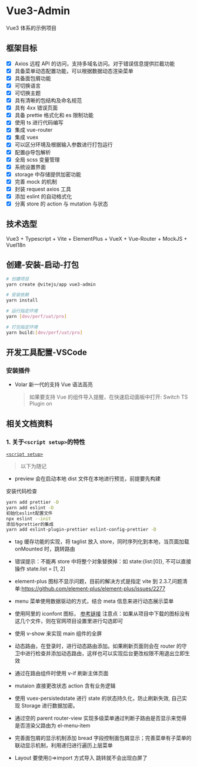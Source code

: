 # Vue3-Admin

Vue3 体系的示例项目

## 框架目标

- [x] Axios 远程 API 的访问，支持多域名访问。对于错误信息提供拦截功能
- [x] 具备菜单动态配置功能，可以根据数据动态渲染菜单
- [x] 具备面包屑功能
- [x] 可切换语言
- [x] 可切换主题
- [x] 具有清晰的包结构及命名规范
- [x] 具有 4xx 错误页面
- [x] 具备 prettie 格式化和 es 限制功能
- [x] 使用 ts 进行代码编写
- [x] 集成 vue-router
- [x] 集成 vuex
- [x] 可以区分环境及根据输入参数进行打包运行
- [x] 配置@导包解析
- [x] 全局 scss 变量管理
- [x] 系统设置界面
- [x] storage 中存储提供加密功能
- [x] 完善 mock 的机制
- [x] 封装 request axios 工具
- [x] 添加 eslint 的自动格式化
- [x] 分离 store 的 action 与 mutation 与状态

## 技术选型

Vue3 + Typescript + Vite + ElementPlus + VueX + Vue-Router + MockJS + VueI18n

## 创建-安装-启动-打包

```bash
# 创建项目
yarn create @vitejs/app vue3-admin

# 安装依赖
yarn install

# 运行指定环境
yarn [dev/perf/uat/pro]

# 打包指定环境
yarn build:[dev/perf/uat/pro]
```

## 开发工具配置-VSCode

### 安装插件

- Volar 新一代的支持 Vue 语法高亮

  > 如果要支持 Vue 的组件导入提醒，在快速启动面板中打开: Switch TS Plugin on

## 相关文档资料

### 1. 关于`<script setup>`的特性

[`<script setup>`](https://github.com/vuejs/rfcs/pull/227)

> 以下为随记

- preview 会在启动本地 dist 文件在本地进行预览，前提要先构建

安装代码检查

```bash
yarn add prettier -D
yarn add eslint -D
初始化eslint配置文件
npx eslint --init
添加与prettier的集成
yarn add eslint-plugin-prettier eslint-config-prettier -D
```

- tag 缓存功能的实现，将 taglist 放入 store，同时序列化到本地，当页面加载 onMounted 时，跳转路由

- 错误提示：不能再 store 中将整个对象替换掉：如 state:{list:[0]}, 不可以直接操作 state.list = [1, 2]

- element-plus 图标不显示问题，目前的解决方式是指定 vite 到 2.3.7,问题清单:https://github.com/element-plus/element-plus/issues/2277

 - menu 菜单使用数据驱动的方式，结合 meta 信息来进行动态展示菜单

- 使用阿里的 iconfont 图标， [参考链接](https://www.cnblogs.com/yehuisir/p/14826587.html) 注意点：如果从项目中下载的图标没有这几个文件，则在官网项目设置里进行勾选即可

- 使用 v-show 来实现 main 组件的全屏

- 动态路由，在登录时，进行动态路由添加。如果刷新页面则会在 router 的守卫中进行检查并添加动态路由，这样也可以实现后台更改权限不用退出立即生效

- 通过在路由组件时使用 v-if 刷新主体页面

- mutaion 直接更改状态 action 含有业务逻辑

- 使用 vuex-persistedstate 进行 state 的状态持久化，防止刷新失效, 自己实现 Storage 进行数据加密。

- 通过空的 parent router-view 实现多级菜单通过判断子路由是否显示来觉得是否渲染父路由为 el-menu-item

- 完善面包屑的显示机制添加 bread 字段控制面包屑显示；完善菜单有子菜单的联动显示机制，利用递归进行遍历上层菜单

- Layout 要使用()=>import 方式导入 跳转就不会出现白屏了
